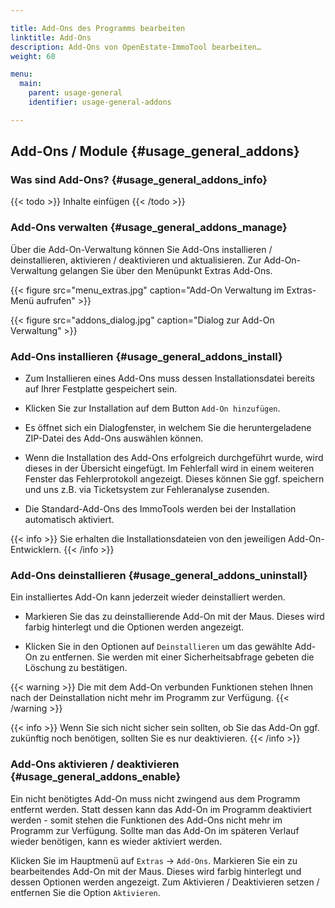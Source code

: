 ```yaml
---

title: Add-Ons des Programms bearbeiten
linktitle: Add-Ons
description: Add-Ons von OpenEstate-ImmoTool bearbeiten…
weight: 60

menu:
  main:
    parent: usage-general
    identifier: usage-general-addons

---
```


## Add-Ons / Module {#usage_general_addons}


### Was sind Add-Ons? {#usage_general_addons_info}

{{< todo >}}
Inhalte einfügen
{{< /todo >}}


### Add-Ons verwalten {#usage_general_addons_manage}

Über die Add-On-Verwaltung können Sie Add-Ons installieren / deinstallieren, aktivieren / deaktivieren und aktualisieren. Zur Add-On-Verwaltung gelangen Sie über den Menüpunkt Extras Add-Ons.

{{< figure src="menu_extras.jpg" caption="Add-On Verwaltung im Extras-Menü aufrufen" >}}

{{< figure src="addons_dialog.jpg" caption="Dialog zur Add-On Verwaltung" >}}


### Add-Ons installieren {#usage_general_addons_install}

- Zum Installieren eines Add-Ons muss dessen Installationsdatei bereits auf Ihrer Festplatte gespeichert sein.

- Klicken Sie zur Installation auf dem Button `Add-On hinzufügen`.

- Es öffnet sich ein Dialogfenster, in welchem Sie die heruntergeladene ZIP-Datei des Add-Ons auswählen können.

- Wenn die Installation des Add-Ons erfolgreich durchgeführt wurde, wird dieses in der Übersicht eingefügt. Im Fehlerfall wird in einem weiteren Fenster das Fehlerprotokoll angezeigt. Dieses können Sie ggf. speichern und uns z.B. via Ticketsystem zur Fehleranalyse zusenden.

- Die Standard-Add-Ons des ImmoTools werden bei der Installation automatisch aktiviert.

{{< info >}}
Sie erhalten die Installationsdateien von den jeweiligen Add-On-Entwicklern.
{{< /info >}}


### Add-Ons deinstallieren {#usage_general_addons_uninstall}

Ein installiertes Add-On kann jederzeit wieder deinstalliert werden.

- Markieren Sie das zu deinstallierende Add-On mit der Maus. Dieses wird farbig hinterlegt und die Optionen werden angezeigt.

- Klicken Sie in den Optionen auf `Deinstallieren` um das gewählte Add-On zu entfernen. Sie werden mit einer Sicherheitsabfrage gebeten die Löschung zu bestätigen.

{{< warning >}}
Die mit dem Add-On verbunden Funktionen stehen Ihnen nach der Deinstallation nicht mehr im Programm zur Verfügung.
{{< /warning >}}

{{< info >}}
Wenn Sie sich nicht sicher sein sollten, ob Sie das Add-On ggf. zukünftig noch benötigen, sollten Sie es nur deaktivieren.
{{< /info >}}


### Add-Ons aktivieren / deaktivieren {#usage_general_addons_enable}


Ein nicht benötigtes Add-On muss nicht zwingend aus dem Programm entfernt werden. Statt dessen kann das Add-On im Programm deaktiviert werden - somit stehen die Funktionen des Add-Ons nicht mehr im Programm zur Verfügung. Sollte man das Add-On im späteren Verlauf wieder benötigen, kann es wieder aktiviert werden.

Klicken Sie im Hauptmenü auf `Extras` → `Add-Ons`. Markieren Sie ein zu bearbeitendes Add-On mit der Maus. Dieses wird farbig hinterlegt und dessen Optionen werden angezeigt. Zum Aktivieren / Deaktivieren setzen / entfernen Sie die Option `Aktivieren`.

